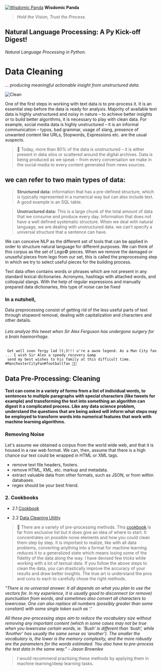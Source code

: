 [![Wisdomic Panda](https://github.com/robagwe/wisdomic-panda/blob/master/imgs/panda.png)](http://www.rohanbagwe.com/)  **Wisdomic Panda**
> *Hold the Vision, Trust the Process.*


## Natural Language Processing: A Py Kick-off Digest! 
###### Natural Language Processing in Python.

# Data Cleaning
*... producing meaningful actionable insight from unstructured data.*

![Clean](https://github.com/robagwe/wisdomic-panda/blob/master/imgs/cleaner.gif)

One of the first steps in working with text data is to pre-process it. It is an essential step before the data is ready for analysis. Majority of available text data is highly unstructured and noisy in nature – to achieve better insights or to build better algorithms, it is necessary to play with clean data. For example, social media data is highly unstructured – it is an informal communication – typos, bad grammar, usage of slang, presence of unwanted content like URLs, Stopwords, Expressions etc. are the usual suspects.

> :pushpin: Today, more than 80% of the data is unstructured – it is either present in data silos or scattered around the digital archives. Data is being produced as we speak – from every conversation we make in the social media to every content generated from news sources.


## we can refer to two main types of data:

> **Structured data:** information that has a pre-defined structure, which is typically represented in a numerical way but can also include text. A good example is an SQL table.


> **Unstructured data:** This is a large chunk of the total amount of data that we consume and produce every day.
Information that does not have a well defined systematic structure. When we deal with natural language, we are dealing with unstructured data. we can’t specify a universal structure that a sentence can have.


We can conceive NLP as the different set of tools that can be applied in order to structure natural language for different purposes.
We can think of this corpus as the set of Lego© pieces. When we remove the damaged or unuseful pieces from lego from our set, this is called the preprocessing step in which we try to select useful pieces for the building process.

Text data often contains words or phrases which are not present in any standard lexical dictionaries. 
Acronyms, hashtags with attached words, and colloquial slangs. With the help of regular expressions and manually prepared data dictionaries, this type of noise can be fixed


### In a nutshell,

Data preprocessing consist of getting rid of the less useful parts of text through stopword removal, dealing with capitalization and characters and other details.


###### Lets analyze this tweet when Sir Alex Ferguson has undergone surgery for a brain haemorrhage.

     Get well soon fergy lad lt;3!!! u're a awsm legend. As a Man City fan ... I wish Sir Alex a speedy recovery &amp
     send my best wishes to his family at this difficult time. #ManchesterCityFan#footballfan 💙💙 

## Data Pre-Processing: Cleaning

#### Text can come in a variety of forms from a list of individual words, to sentences to multiple paragraphs with special characters (like tweets for example) and transforming the text into something an algorithm can digest it a complicated process. Like any data science problem, understand the questions that are being asked will inform what steps may be employed to transform words into numerical features that work with machine learning algorithms.


### Removing Noise

Let's assume we obtained a corpus from the world wide web, and that it is housed in a raw web format. We can, then, assume that there is a high chance our text could be wrapped in HTML or XML tags.


- remove text file headers, footers.
- remove HTML, XML, etc. markup and metadata.
- extract valuable data from other formats, such as JSON, or from within databases.
- regex should be your best friend.

### 2. Cookbooks

- 2.1 [Cookbook](https://github.com/robagwe/kick-off-NLP-Natural_Language_Processing-Python/blob/master/0_Data_Extraction/wiki_Corpus/wikipedia_DataExtract.py)
   
- 2.2 [Data Cleaning Utility](https://github.com/robagwe/kick-off-NLP-Natural_Language_Processing-Python/blob/master/0_Data_Extraction/twitter/twitterDataExtract.py)

> :pushpin: There are a variety of pre-processing methods. This [cookbook]() is far from exclusive list but it does give an idea of where to start. It concentrates on possible noise elements and how you could clean them step by step. 
It is important to realize, like with all data problems, converting anything into a format for machine learning reduces it to a generalized state which means losing some of the fidelity of the data along the way. I have devised few tricks while working with a lot of textual data. If you follow the above steps to clean the data, you can drastically improve the accuracy of your results and draw better insights. The true art is understand the pros and cons to each to carefully chose the right methods.

 *"There is no universal answer. It all depends on what you plan to use the vectors for. In my experience, it is usually good to disconnect (or remove) punctuation from words, and sometimes also convert all characters to lowercase. One can also replace all numbers (possibly greater than some constant) with some single token such as '.'*

*All these pre-processing steps aim to reduce the vocabulary size without removing any important content (which in some cases may not be true when you lowercase certain words, ie. ‘Bush’ is different than ‘bush’, while ‘Another’ has usually the same sense as ‘another’). The smaller the vocabulary is, the lower is the memory complexity, and the more robustly are the parameters for the words estimated. You also have to pre-process the test data in the same way." - Jason Brownlee*




> I would recommend practising these methods by applying them in machine learning/deep learning tasks.




